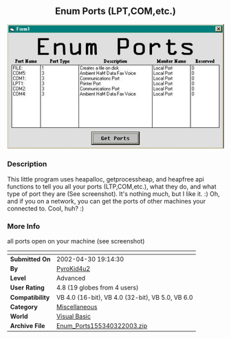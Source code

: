 ﻿<div align="center">

## Enum Ports \(LPT,COM,etc\.\)

<img src="PIC2003321924386904.jpg">
</div>

### Description

This little program uses heapalloc, getprocessheap, and heapfree api functions to tell you all your ports (LTP,COM,etc.), what they do, and what type of port they are (See screenshot). It's nothing much, but I like it. :) Oh, and if you on a network, you can get the ports of other machines your connected to. Cool, huh? :)
 
### More Info
 
all ports open on your machine (see screenshot)


<span>             |<span>
---                |---
**Submitted On**   |2002-04-30 19:14:30
**By**             |[PyroKid4u2](https://github.com/Planet-Source-Code/PSCIndex/blob/master/ByAuthor/pyrokid4u2.md)
**Level**          |Advanced
**User Rating**    |4.8 (19 globes from 4 users)
**Compatibility**  |VB 4\.0 \(16\-bit\), VB 4\.0 \(32\-bit\), VB 5\.0, VB 6\.0
**Category**       |[Miscellaneous](https://github.com/Planet-Source-Code/PSCIndex/blob/master/ByCategory/miscellaneous__1-1.md)
**World**          |[Visual Basic](https://github.com/Planet-Source-Code/PSCIndex/blob/master/ByWorld/visual-basic.md)
**Archive File**   |[Enum\_Ports155340322003\.zip](https://github.com/Planet-Source-Code/pyrokid4u2-enum-ports-lpt-com-etc__1-43685/archive/master.zip)








